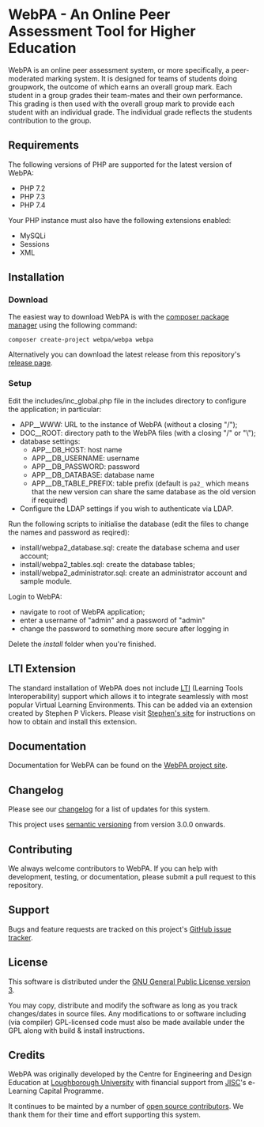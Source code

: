 # WebPA - An Online Peer Assessment Tool for Higher Education

WebPA is an online peer assessment system, or more specifically, a peer-moderated marking system. It is designed for 
teams of students doing groupwork, the outcome of which earns an overall group mark. Each student in a group grades 
their team-mates and their own performance. This grading is then used with the overall group mark to provide each 
student with an individual grade. The individual grade reflects the students contribution to the group.

## Requirements

The following versions of PHP are supported for the latest version of WebPA:

* PHP 7.2
* PHP 7.3
* PHP 7.4

Your PHP instance must also have the following extensions enabled:

* MySQLi
* Sessions
* XML

## Installation

### Download

The easiest way to download WebPA is with the [composer package manager](https://getcomposer.org) using the following
command:

```
composer create-project webpa/webpa webpa
```

Alternatively you can download the latest release from this repository's [release page](https://github.com/WebPA/WebPA/releases).

### Setup

Edit the includes/inc\_global.php file in the includes directory to configure the application; in particular:

- APP\_\_WWW: URL to the instance of WebPA (without a closing "/");
- DOC\_\_ROOT: directory path to the WebPA files (with a closing "/" or "\\");
- database settings:
	- APP\_\_DB\_HOST: host name
	- APP\_\_DB\_USERNAME: username
	- APP\_\_DB\_PASSWORD: password
	- APP\_\_DB\_DATABASE: database name
	- APP\_\_DB\_TABLE\_PREFIX: table prefix (default is `pa2_` which means that the new version can share the same database as the old version if required)
- Configure the LDAP settings if you wish to authenticate via LDAP.
     
Run the following scripts to initialise the database (edit the files to change the names and password as reqired):

- install/webpa2\_database.sql: create the database schema and user account;
- install/webpa2\_tables.sql: create the database tables;
- install/webpa2\_administrator.sql: create an administrator account and sample module.
     
Login to WebPA:

- navigate to root of WebPA application;
- enter a username of "admin" and a password of "admin"
- change the password to something more secure after logging in
		 
Delete the _install_ folder when you're finished.

## LTI Extension

The standard installation of WebPA does not include [LTI](https://www.imsglobal.org/activity/learning-tools-interoperability) (Learning Tools Interoperability) support which allows it to integrate seamlessly with most popular Virtual Learning Environments. This can be added via an extension created by Stephen P Vickers. Please visit [Stephen's site](http://www.spvsoftwareproducts.com/php/webpa-lti/) for instructions on how to obtain and install this extension. 

## Documentation

Documentation for WebPA can be found on the [WebPA project site](http://webpaproject.lboro.ac.uk/).

## Changelog

Please see our [changelog](https://github.com/WebPA/WebPA/blob/master/CHANGELOG.md) for a list of updates for this system.

This project uses [semantic versioning](https://semver.org/) from version 3.0.0 onwards.

## Contributing

We always welcome contributors to WebPA. If you can help with development, testing, or documentation, please submit a pull request to this repository.

## Support

Bugs and feature requests are tracked on this project's [GitHub issue tracker](https://github.com/WebPA/WebPA/issues).

## License

This software is distributed under the [GNU General Public License version 3](https://www.gnu.org/licenses/gpl-3.0.en.html).

You may copy, distribute and modify the software as long as you track changes/dates in source files. Any modifications 
to or software including (via compiler) GPL-licensed code must also be made available under the GPL along with build & 
install instructions.

## Credits

WebPA was originally developed by the Centre for Engineering and Design Education at [Loughborough University](http://www.lboro.ac.uk/) with financial support from [JISC](https://www.jisc.ac.uk/)'s e-Learning Capital Programme.

It continues to be mainted by a number of [open source contributors](https://github.com/WebPA/WebPA/graphs/contributors). We thank them for their time and effort supporting this system.

